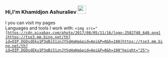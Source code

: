 ### Hi,I'm Khamidjon Ashuraliev <img src="https://media2.giphy.com/media/3nbbQlUpGDdgA/200w.webp?cid=ecf05e47hojg92df4hge0ddbkr8d9vq7ww33ejydrtbq9m8i&ep=v1_gifs_search&rid=200w.webp&ct=g" width="27px">
I you can visit my pages
<br />
Languages and tools I work with:
<code><img src="[https://cdn.pixabay.com/photo/2017/08/05/11/16/logo-2582748_640.png](https://tse3.mm.bing.net/th?id=OIP.DGDsdEku1P3qBi51znJYSgHaHa&pid=Api&P=0&h=180)https://tse3.mm.bing.net/th?id=OIP.DGDsdEku1P3qBi51znJYSgHaHa&pid=Api&P=0&h=180"height="25"></code>
